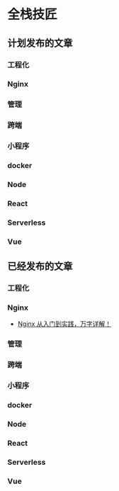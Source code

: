 # 全栈技匠 


## 计划发布的文章

### 工程化

### Nginx

### 管理

### 跨端

### 小程序

### docker

### Node

### React

### Serverless

### Vue


## 已经发布的文章

### 工程化

### Nginx

- [Nginx 从入门到实践，万字详解！](https://mp.weixin.qq.com/s/JD5tvcnloiNZ7ibxm0UXQQ)

### 管理

### 跨端

### 小程序

### docker

### Node

### React

### Serverless

### Vue
